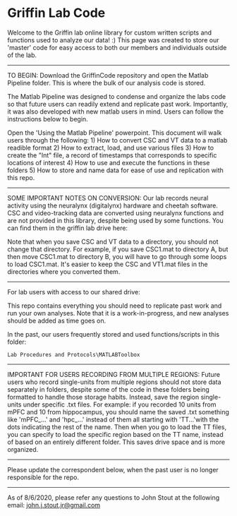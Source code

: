 # Griffin Lab Code

Welcome to the Griffin lab online library for custom written scripts and functions used to
analyze our data! :) This page was created to store our 'master' code for easy access to both 
our members and individuals outside of the lab.
__________________________________________________________________________________________________________

TO BEGIN:
Download the GriffinCode repository and open the Matlab Pipeline folder. This is where the bulk of our 
analysis code is stored. 

The Matlab Pipeline was designed to condense and organize the labs code so that future users can readily 
extend and replicate past work. Importantly, it was also developed with new matlab users in mind. Users 
can follow the instructions below to begin.

Open the 'Using the Matlab Pipeline' powerpoint. This document will walk users through the following:
    1) How to convert CSC and VT data to a matlab readible format
    2) How to extract, load, and use various files
    3) How to create the "Int" file, a record of timestamps that corresponds to specific locations of interest
    4) How to use and execute the functions in these folders
    5) How to store and name data for ease of use and replication with this repo.
__________________________________________________________________________________________________________

SOME IMPORTANT NOTES ON CONVERSION: 
Our lab records neural activity using the neuralynx (digitalynx) hardware and cheetah software.
CSC and video-tracking data are converted using neuralynx functions and are not provided in this
library, despite being used by some functions. You can find them in the griffin lab drive here:

Note that when you save CSC and VT data to a directory, you should not change that directory. For example,
if you save CSC1.mat to directory A, but then move CSC1.mat to directory B, you will have to go through some
loops to load CSC1.mat. It's easier to keep the CSC and VT1.mat files in the directories where you converted them.

__________________________________________________________________________________________________________

For lab users with access to our shared drive:

This repo contains everything you should need to replicate past work and run your own analyses. Note that
it is a work-in-progress, and new analyses should be added as time goes on. 

In the past, our users frequently stored and used functions/scripts in this folder:

~~~
Lab Procedures and Protocols\MATLABToolbox
~~~

__________________________________________________________________________________________________________              

IMPORTANT FOR USERS RECORDING FROM MULTIPLE REGIONS:
Future users who record single-units from multiple regions should not store data separately in
folders, despite some of the code in these folders being formatted to handle those storage habits. 
Instead, save the region single-units under specific .txt files. For example: if you recorded 10 units 
from mPFC and 10 from hippocampus, you should name the saved .txt something like 'mPFC_...' and 'hpc_...' 
instead of them all starting with 'TT...'with the dots indicating the rest of the name. Then when you go 
to load the TT files, you can specify to load the specific region based on the TT name, instead of based 
on an entirely different folder. This saves drive space and is more organized.

__________________________________________________________________________________________________________

Please update the correspondent below, when the past user is no longer responsible for the repo.
__________________________________________________________________________________________________________

As of 8/6/2020, please refer any questions to John Stout at the following email: john.j.stout.jr@gmail.com



